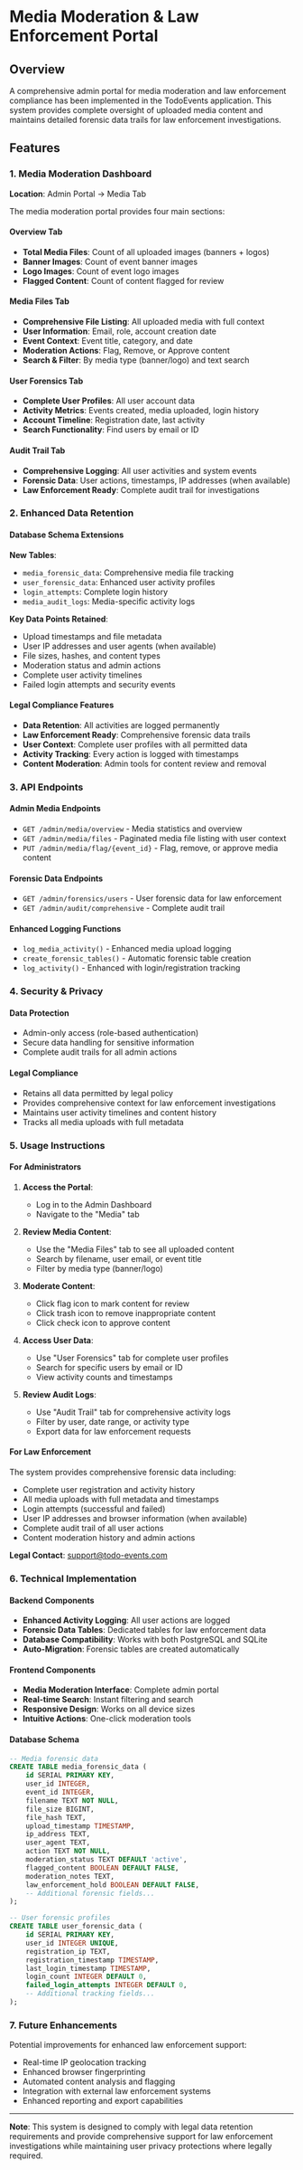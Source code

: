 # Media Moderation & Law Enforcement Portal

## Overview

A comprehensive admin portal for media moderation and law enforcement compliance has been implemented in the TodoEvents application. This system provides complete oversight of uploaded media content and maintains detailed forensic data trails for law enforcement investigations.

## Features

### 1. Media Moderation Dashboard

**Location**: Admin Portal → Media Tab

The media moderation portal provides four main sections:

#### Overview Tab
- **Total Media Files**: Count of all uploaded images (banners + logos)
- **Banner Images**: Count of event banner images
- **Logo Images**: Count of event logo images
- **Flagged Content**: Count of content flagged for review

#### Media Files Tab
- **Comprehensive File Listing**: All uploaded media with full context
- **User Information**: Email, role, account creation date
- **Event Context**: Event title, category, and date
- **Moderation Actions**: Flag, Remove, or Approve content
- **Search & Filter**: By media type (banner/logo) and text search

#### User Forensics Tab
- **Complete User Profiles**: All user account data
- **Activity Metrics**: Events created, media uploaded, login history
- **Account Timeline**: Registration date, last activity
- **Search Functionality**: Find users by email or ID

#### Audit Trail Tab
- **Comprehensive Logging**: All user activities and system events
- **Forensic Data**: User actions, timestamps, IP addresses (when available)
- **Law Enforcement Ready**: Complete audit trail for investigations

### 2. Enhanced Data Retention

#### Database Schema Extensions

**New Tables**:
- `media_forensic_data`: Comprehensive media file tracking
- `user_forensic_data`: Enhanced user activity profiles
- `login_attempts`: Complete login history
- `media_audit_logs`: Media-specific activity logs

**Key Data Points Retained**:
- Upload timestamps and file metadata
- User IP addresses and user agents (when available)
- File sizes, hashes, and content types
- Moderation status and admin actions
- Complete user activity timelines
- Failed login attempts and security events

#### Legal Compliance Features

- **Data Retention**: All activities are logged permanently
- **Law Enforcement Ready**: Comprehensive forensic data trails
- **User Context**: Complete user profiles with all permitted data
- **Activity Tracking**: Every action is logged with timestamps
- **Content Moderation**: Admin tools for content review and removal

### 3. API Endpoints

#### Admin Media Endpoints
- `GET /admin/media/overview` - Media statistics and overview
- `GET /admin/media/files` - Paginated media file listing with user context
- `PUT /admin/media/flag/{event_id}` - Flag, remove, or approve media content

#### Forensic Data Endpoints
- `GET /admin/forensics/users` - User forensic data for law enforcement
- `GET /admin/audit/comprehensive` - Complete audit trail

#### Enhanced Logging Functions
- `log_media_activity()` - Enhanced media upload logging
- `create_forensic_tables()` - Automatic forensic table creation
- `log_activity()` - Enhanced with login/registration tracking

### 4. Security & Privacy

#### Data Protection
- Admin-only access (role-based authentication)
- Secure data handling for sensitive information
- Complete audit trails for all admin actions

#### Legal Compliance
- Retains all data permitted by legal policy
- Provides comprehensive context for law enforcement investigations
- Maintains user activity timelines and content history
- Tracks all media uploads with full metadata

### 5. Usage Instructions

#### For Administrators

1. **Access the Portal**:
   - Log in to the Admin Dashboard
   - Navigate to the "Media" tab

2. **Review Media Content**:
   - Use the "Media Files" tab to see all uploaded content
   - Search by filename, user email, or event title
   - Filter by media type (banner/logo)

3. **Moderate Content**:
   - Click flag icon to mark content for review
   - Click trash icon to remove inappropriate content
   - Click check icon to approve content

4. **Access User Data**:
   - Use "User Forensics" tab for complete user profiles
   - Search for specific users by email or ID
   - View activity counts and timestamps

5. **Review Audit Logs**:
   - Use "Audit Trail" tab for comprehensive activity logs
   - Filter by user, date range, or activity type
   - Export data for law enforcement requests

#### For Law Enforcement

The system provides comprehensive forensic data including:
- Complete user registration and activity history
- All media uploads with full metadata and timestamps
- Login attempts (successful and failed)
- User IP addresses and browser information (when available)
- Complete audit trail of all user actions
- Content moderation history and admin actions

**Legal Contact**: support@todo-events.com

### 6. Technical Implementation

#### Backend Components
- **Enhanced Activity Logging**: All user actions are logged
- **Forensic Data Tables**: Dedicated tables for law enforcement data
- **Database Compatibility**: Works with both PostgreSQL and SQLite
- **Auto-Migration**: Forensic tables are created automatically

#### Frontend Components
- **Media Moderation Interface**: Complete admin portal
- **Real-time Search**: Instant filtering and search
- **Responsive Design**: Works on all device sizes
- **Intuitive Actions**: One-click moderation tools

#### Database Schema
```sql
-- Media forensic data
CREATE TABLE media_forensic_data (
    id SERIAL PRIMARY KEY,
    user_id INTEGER,
    event_id INTEGER,
    filename TEXT NOT NULL,
    file_size BIGINT,
    file_hash TEXT,
    upload_timestamp TIMESTAMP,
    ip_address TEXT,
    user_agent TEXT,
    action TEXT NOT NULL,
    moderation_status TEXT DEFAULT 'active',
    flagged_content BOOLEAN DEFAULT FALSE,
    moderation_notes TEXT,
    law_enforcement_hold BOOLEAN DEFAULT FALSE,
    -- Additional forensic fields...
);

-- User forensic profiles
CREATE TABLE user_forensic_data (
    id SERIAL PRIMARY KEY,
    user_id INTEGER UNIQUE,
    registration_ip TEXT,
    registration_timestamp TIMESTAMP,
    last_login_timestamp TIMESTAMP,
    login_count INTEGER DEFAULT 0,
    failed_login_attempts INTEGER DEFAULT 0,
    -- Additional tracking fields...
);
```

### 7. Future Enhancements

Potential improvements for enhanced law enforcement support:
- Real-time IP geolocation tracking
- Enhanced browser fingerprinting
- Automated content analysis and flagging
- Integration with external law enforcement systems
- Enhanced reporting and export capabilities

---

**Note**: This system is designed to comply with legal data retention requirements and provide comprehensive support for law enforcement investigations while maintaining user privacy protections where legally required. 